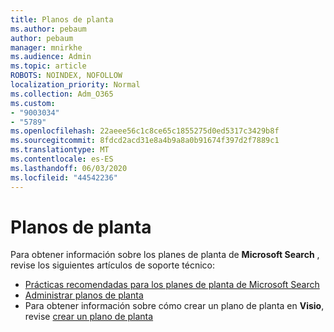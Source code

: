 ```yaml
---
title: Planos de planta
ms.author: pebaum
author: pebaum
manager: mnirkhe
ms.audience: Admin
ms.topic: article
ROBOTS: NOINDEX, NOFOLLOW
localization_priority: Normal
ms.collection: Adm_O365
ms.custom:
- "9003034"
- "5789"
ms.openlocfilehash: 22aeee56c1c8ce65c1855275d0ed5317c3429b8f
ms.sourcegitcommit: 8fdcd2acd31e8a4b9a8a0b91674f397d2f7889c1
ms.translationtype: MT
ms.contentlocale: es-ES
ms.lasthandoff: 06/03/2020
ms.locfileid: "44542236"
---
```

# <a name="floor-plans"></a>Planos de planta

Para obtener información sobre los planes de planta de **Microsoft Search** , revise los siguientes artículos de soporte técnico:
- [Prácticas recomendadas para los planes de planta de Microsoft Search](https://docs.microsoft.com/microsoftsearch/floorplans-bestpractices)  
- [Administrar planos de planta](https://docs.microsoft.com/microsoftsearch/manage-floorplans)  
- Para obtener información sobre cómo crear un plano de planta en **Visio**, revise [crear un plano de planta](https://support.office.com/article/create-a-floor-plan-ec17da08-64aa-4ead-9b9b-35e821645791)